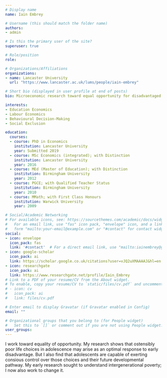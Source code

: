 ```yaml
---
# Display name
name: Iain Embrey

# Username (this should match the folder name)
authors:
- admin

# Is this the primary user of the site?
superuser: true

# Role/position
role:

# Organizations/Affiliations
organizations:
- name: Lancaster University
  url: "https://www.lancaster.ac.uk/lums/people/iain-embrey"

# Short bio (displayed in user profile at end of posts)
bio: Microeconomic research toward equal opportunity for disadvantaged children.

interests:
- Education Economics
- Labour Economics
- Behavioural Decision-Making
- Social Exclusion

education:
  courses:
  - course: PhD in Economics
    institution: Lancaster University
    year: Submitted 2019
  - course: MSc Economics (integrated); with Distinction
    institution: Lancaster University
    year: 2016
  - course: MEd (Master of Education); with Distinction
    institution: Birmingham University
    year: 2012
  - course: PGCE; with Qualified Teacher Status
    institution: Birmingham University
    year: 2010
  - course: MMath; with First Class Honours
    institution: Warwick University
    year: 2009

# Social/Academic Networking
# For available icons, see: https://sourcethemes.com/academic/docs/widgets/#icons
#   For an email link, use "fas" icon pack, "envelope" icon, and a link in the
#   form "mailto:your-email@example.com" or "#contact" for contact widget.
social:
- icon: envelope
  icon_pack: fas
  link: '#contact'  # For a direct email link, use "mailto:iainembrey@googlemail.com".
- icon: google-scholar
  icon_pack: ai
  link: https://scholar.google.co.uk/citations?user=vJQ2uXMAAAAJ&hl=en
- icon: researchgate
  icon_pack: ai
  link: https://www.researchgate.net/profile/Iain_Embrey
# Link to a PDF of your resume/CV from the About widget.
# To enable, copy your resume/CV to `static/files/cv.pdf` and uncomment the lines below.
# - icon: cv
#   icon_pack: ai
#   link: files/cv.pdf

# Enter email to display Gravatar (if Gravatar enabled in Config)
email: ""

# Organizational groups that you belong to (for People widget)
#   Set this to `[]` or comment out if you are not using People widget.
user_groups:
---
```


I work toward equality of opportunity. My research shows that ostensibly poor life choices in adolescence may
arise as an optimal response to early disadvantage. But I also find that adolescents are capable of exerting
consious control over those choices and their future developmental pathway. My early research sought to
understand intergenerational poverty; I now also work to change it.
